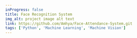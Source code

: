 ```yaml
---
inProgress: false
title: Face Recognition System
img_alt: project image alt text
link: https://github.com/Amhya/Face-Attendance-System.git
tags: ['Python', 'Machine Learning', 'Machine Vision']
---
```


